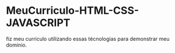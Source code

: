 # MeuCurriculo-HTML-CSS-JAVASCRIPT
 fiz meu curriculo utilizando essas técnologias para demonstrar meu dominio.
